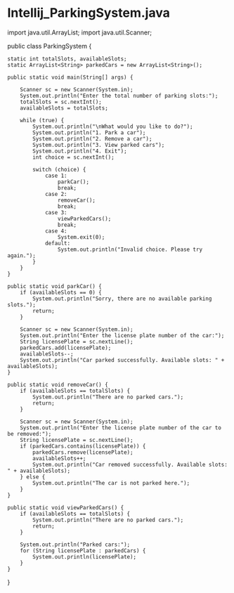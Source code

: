 # Intellij_ParkingSystem.java

import java.util.ArrayList;
import java.util.Scanner;

public class ParkingSystem {

    static int totalSlots, availableSlots;
    static ArrayList<String> parkedCars = new ArrayList<String>();

    public static void main(String[] args) {

        Scanner sc = new Scanner(System.in);
        System.out.println("Enter the total number of parking slots:");
        totalSlots = sc.nextInt();
        availableSlots = totalSlots;

        while (true) {
            System.out.println("\nWhat would you like to do?");
            System.out.println("1. Park a car");
            System.out.println("2. Remove a car");
            System.out.println("3. View parked cars");
            System.out.println("4. Exit");
            int choice = sc.nextInt();

            switch (choice) {
                case 1:
                    parkCar();
                    break;
                case 2:
                    removeCar();
                    break;
                case 3:
                    viewParkedCars();
                    break;
                case 4:
                    System.exit(0);
                default:
                    System.out.println("Invalid choice. Please try again.");
            }
        }
    }

    public static void parkCar() {
        if (availableSlots == 0) {
            System.out.println("Sorry, there are no available parking slots.");
            return;
        }

        Scanner sc = new Scanner(System.in);
        System.out.println("Enter the license plate number of the car:");
        String licensePlate = sc.nextLine();
        parkedCars.add(licensePlate);
        availableSlots--;
        System.out.println("Car parked successfully. Available slots: " + availableSlots);
    }

    public static void removeCar() {
        if (availableSlots == totalSlots) {
            System.out.println("There are no parked cars.");
            return;
        }

        Scanner sc = new Scanner(System.in);
        System.out.println("Enter the license plate number of the car to be removed:");
        String licensePlate = sc.nextLine();
        if (parkedCars.contains(licensePlate)) {
            parkedCars.remove(licensePlate);
            availableSlots++;
            System.out.println("Car removed successfully. Available slots: " + availableSlots);
        } else {
            System.out.println("The car is not parked here.");
        }
    }

    public static void viewParkedCars() {
        if (availableSlots == totalSlots) {
            System.out.println("There are no parked cars.");
            return;
        }

        System.out.println("Parked cars:");
        for (String licensePlate : parkedCars) {
            System.out.println(licensePlate);
        }
    }
}
